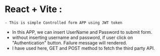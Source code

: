 # React + Vite :

    - This is simple Controlled form APP using JWT token

* In this APP, we can insert UserName and Password to submit form.
* without inserting username and password, if user click on "Authentication" button. Failure message will rendered.
* I have used here, GET and POST method to fetch the third party API.
